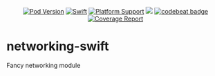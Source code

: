 <p align="center">
    <a href="https://cocoapods.org/pods/CellularNetworking"><img src="https://img.shields.io/cocoapods/v/CellularNeworking.svg" alt="Pod Version" /></a>
    <a href="https://swift.org"><img src="https://img.shields.io/badge/swift-4.2-orange.svg?style=flat" alt="Swift" /></a>
    <a href="https://github.com/cellular/networking-swift"><img src="https://img.shields.io/badge/platform-iOS%20|%20watchOS%20|%20tvOS-lightgrey.svg?style=flat" alt="Platform Support" /></a>
    <a href='http://travis-ci.com/cellular/networking-swift/'><img src='https://img.shields.io/travis/com/cellular/networking-swift.svg'></a>
    <a href="https://codebeat.co/projects/github-com-cellular-networking-swift-master"><img alt="codebeat badge" src="https://codebeat.co/badges/7da9733a-991b-484f-a2f6-cc5282be2ee4" /></a>
    <a href="https://codecov.io/gh/cellular/cellular-swift"><img src="https://codecov.io/gh/cellular/cellular-swift/branch/master/graph/badge.svg" alt="Coverage Report" /></a>
</p>

# networking-swift
Fancy networking module
